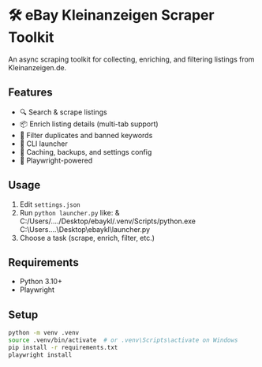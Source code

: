 # 🛠️ eBay Kleinanzeigen Scraper Toolkit

An async scraping toolkit for collecting, enriching, and filtering listings from Kleinanzeigen.de.

## Features
- 🔍 Search & scrape listings
- 📦 Enrich listing details (multi-tab support)
- 🧹 Filter duplicates and banned keywords
- 🧠 CLI launcher
- 💾 Caching, backups, and settings config
- 🧰 Playwright-powered

## Usage
1. Edit `settings.json`
2. Run `python launcher.py` like: & C:/Users/..../Desktop/ebaykl/.venv/Scripts/python.exe C:\Users\....\Desktop\ebaykl\launcher.py
3. Choose a task (scrape, enrich, filter, etc.)

## Requirements
- Python 3.10+
- Playwright

## Setup
```bash
python -m venv .venv
source .venv/bin/activate  # or .venv\Scripts\activate on Windows
pip install -r requirements.txt
playwright install
